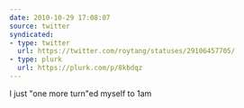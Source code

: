 ```yaml
---
date: 2010-10-29 17:08:07
source: twitter
syndicated:
- type: twitter
  url: https://twitter.com/roytang/statuses/29106457705/
- type: plurk
  url: https://plurk.com/p/8kbdqz
---
```


I just "one more turn"ed myself to 1am